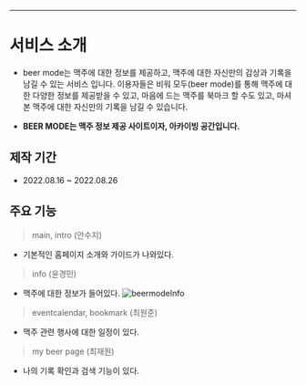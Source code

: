---
# 서비스 소개
* beer mode는  맥주에 대한 정보를 제공하고, 맥주에 대한 자신만의 감상과 기록을 남길 수 있는 서비스 입니다. 이용자들은 비워 모두(beer mode)를 통해 맥주에 대한 다양한 정보를 제공받을 수 있고, 마음에 드는 맥주를 북마크 할 수도 있고, 마셔 본 맥주에 대한 자신만의 기록을 남길 수 있습니다.

* **BEER MODE는 맥주 정보 제공 사이트이자, 아카이빙 공간입니다.**

## 제작 기간
* 2022.08.16 ~ 2022.08.26

## 주요 기능
> main, intro (안수지)
* 기본적인 홈페이지 소개와 가이드가 나와있다.

> info (윤경민)
* 맥주에 대한 정보가 들어있다.
![beermodeInfo](https://user-images.githubusercontent.com/107985535/195799192-65d97503-d1df-454c-b596-c89388577f5f.gif)

> eventcalendar, bookmark (최원준)
* 맥주 관련 행사에 대한 일정이 있다.

> my beer page (최재원)
* 나의 기록 확인과 검색 기능이 있다.
